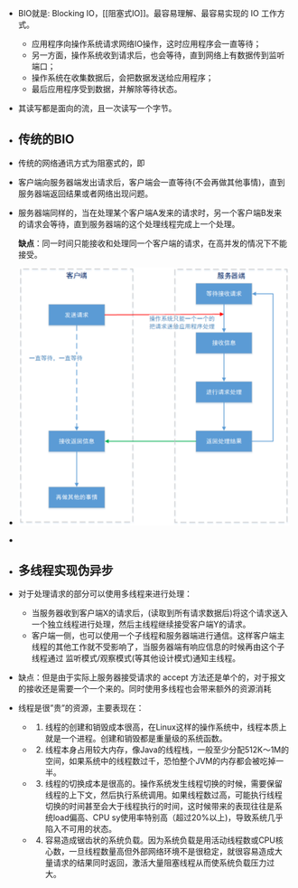 - BIO就是: Blocking IO，[[阻塞式IO]]。最容易理解、最容易实现的 IO 工作方式。
	- 应用程序向操作系统请求网络IO操作，这时应用程序会一直等待；
	- 另一方面，操作系统收到请求后，也会等待，直到网络上有数据传到监听端口；
	- 操作系统在收集数据后，会把数据发送给应用程序；
	- 最后应用程序受到数据，并解除等待状态。
- 其读写都是面向的流，且一次读写一个字节。
- ## 传统的BIO
- 传统的网络通讯方式为阻塞式的，即
- 客户端向服务器端发出请求后，客户端会一直等待(不会再做其他事情)，直到服务器端返回结果或者网络出现问题。
- 服务器端同样的，当在处理某个客户端A发来的请求时，另一个客户端B发来的请求会等待，直到服务器端的这个处理线程完成上一个处理。
  
  **缺点**：同一时间只能接收和处理同一个客户端的请求，在高并发的情况下不能接受。
- ![image.png](../assets/image_1689587595025_0.png)
-
- ## 多线程实现伪异步
- 对于处理请求的部分可以使用多线程来进行处理：
	- 当服务器收到客户端X的请求后，(读取到所有请求数据后)将这个请求送入一个独立线程进行处理，然后主线程继续接受客户端Y的请求。
	- 客户端一侧，也可以使用一个子线程和服务器端进行通信。这样客户端主线程的其他工作就不受影响了，当服务器端有响应信息的时候再由这个子线程通过 监听模式/观察模式(等其他设计模式)通知主线程。
- 缺点：但是由于实际上服务器接受请求的 accept 方法还是单个的，对于报文的接收还是需要一个一个来的。同时使用多线程也会带来额外的资源消耗
- 线程是很”贵”的资源，主要表现在：
	- 1. 线程的创建和销毁成本很高，在Linux这样的操作系统中，线程本质上就是一个进程。创建和销毁都是重量级的系统函数。
	- 2.	线程本身占用较大内存，像Java的线程栈，一般至少分配512K～1M的空间，如果系统中的线程数过千，恐怕整个JVM的内存都会被吃掉一半。
	- 3.	线程的切换成本是很高的。操作系统发生线程切换的时候，需要保留线程的上下文，然后执行系统调用。如果线程数过高，可能执行线程切换的时间甚至会大于线程执行的时间，这时候带来的表现往往是系统load偏高、CPU sy使用率特别高（超过20%以上)，导致系统几乎陷入不可用的状态。
	- 4.	容易造成锯齿状的系统负载。因为系统负载是用活动线程数或CPU核心数，一旦线程数量高但外部网络环境不是很稳定，就很容易造成大量请求的结果同时返回，激活大量阻塞线程从而使系统负载压力过大。